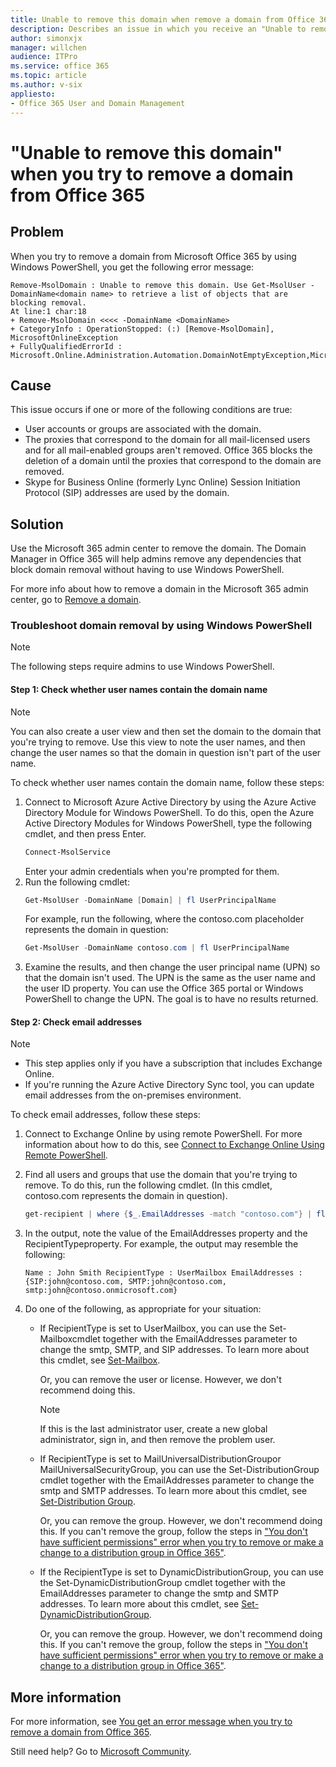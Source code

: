 ```yaml
---
title: Unable to remove this domain when remove a domain from Office 365
description: Describes an issue in which you receive an "Unable to remove this domain" error message when you try to delete a domain from Office 365 by using Windows PowerShell. Provides a resolution.
author: simonxjx
manager: willchen
audience: ITPro
ms.service: office 365
ms.topic: article
ms.author: v-six
appliesto:
- Office 365 User and Domain Management
---
```


# "Unable to remove this domain" when you try to remove a domain from Office 365

## Problem

When you try to remove a domain from Microsoft Office 365 by using Windows PowerShell, you get the following error message:

```asciidoc
Remove-MsolDomain : Unable to remove this domain. Use Get-MsolUser -DomainName<domain name> to retrieve a list of objects that are blocking removal.
At line:1 char:18
+ Remove-MsolDomain <<<< -DomainName <DomainName>
+ CategoryInfo : OperationStopped: (:) [Remove-MsolDomain], MicrosoftOnlineException
+ FullyQualifiedErrorId : Microsoft.Online.Administration.Automation.DomainNotEmptyException,Microsoft.Online.Administration.Automation.RemoveDomain
```

## Cause 

This issue occurs if one or more of the following conditions are true: 

- User accounts or groups are associated with the domain.    
- The proxies that correspond to the domain for all mail-licensed users and for all mail-enabled groups aren't removed. Office 365 blocks the deletion of a domain until the proxies that correspond to the domain are removed.   
- Skype for Business Online (formerly Lync Online) Session Initiation Protocol (SIP) addresses are used by the domain.   

## Solution

Use the Microsoft 365 admin center to remove the domain. The Domain Manager in Office 365 will help admins remove any dependencies that block domain removal without having to use Windows PowerShell. 

For more info about how to remove a domain in the Microsoft 365 admin center, go to [Remove a domain](https://office.microsoft.com/office365-suite-help/remove-a-domain-ha102818535.aspx). 

### Troubleshoot domain removal by using Windows PowerShell

> [!NOTE]
> The following steps require admins to use Windows PowerShell. 

#### Step 1: Check whether user names contain the domain name

> [!NOTE]
> You can also create a user view and then set the domain to the domain that you're trying to remove. Use this view to note the user names, and then change the user names so that the domain in question isn't part of the user name.

To check whether user names contain the domain name, follow these steps: 
1. Connect to Microsoft Azure Active Directory by using the Azure Active Directory Module for Windows PowerShell. To do this, open the Azure Active Directory Modules for Windows PowerShell, type the following cmdlet, and then press Enter.
   ```powershell
   Connect-MsolService
   ```
   Enter your admin credentials when you're prompted for them.
2. Run the following cmdlet:  
   ```powershell
   Get-MsolUser -DomainName [Domain] | fl UserPrincipalName  
   ```
   For example, run the following, where the contoso.com placeholder represents the domain in question:  
   ```powershell
   Get-MsolUser -DomainName contoso.com | fl UserPrincipalName
   ```      
3. Examine the results, and then change the user principal name (UPN) so that the domain isn't used. The UPN is the same as the user name and the user ID property. You can use the Office 365 portal or Windows PowerShell to change the UPN. The goal is to have no results returned.    
 
#### Step 2: Check email addresses

> [!NOTE]
> - This step applies only if you have a subscription that includes Exchange Online.
> - If you're running the Azure Active Directory Sync tool, you can update email addresses from the on-premises environment.

To check email addresses, follow these steps: 

1. Connect to Exchange Online by using remote PowerShell. For more information about how to do this, see [Connect to Exchange Online Using Remote PowerShell](https://technet.microsoft.com/library/jj984289%28v=exchg.150%29.aspx).     
2. Find all users and groups that use the domain that you're trying to remove. To do this, run the following cmdlet. (In this cmdlet, contoso.com represents the domain in question).   
   ```powershell
   get-recipient | where {$_.EmailAddresses -match "contoso.com"} | fl Name, RecipientType, EmailAddresses
   ```       
3. In the output, note the value of the EmailAddresses property and the RecipientTypeproperty. For example, the output may resemble the following:     
   ```asciidoc
   Name : John Smith RecipientType : UserMailbox EmailAddresses : {SIP:john@contoso.com, SMTP:john@contoso.com,   smtp:john@contoso.onmicrosoft.com}
   ```

4. Do one of the following, as appropriate for your situation:  
   - If RecipientType is set to UserMailbox, you can use the Set-Mailboxcmdlet together with the EmailAddresses parameter to change the smtp, SMTP, and SIP addresses. To learn more about this cmdlet, see [Set-Mailbox](https://technet.microsoft.com/library/bb123981%28v=exchg.150%29.aspx). 
      
     Or, you can remove the user or license. However, we don't recommend doing this.
     > [!NOTE]
     > If this is the last administrator user, create a new global administrator, sign in, and then remove the problem user.    
   - If RecipientType is set to MailUniversalDistributionGroupor MailUniversalSecurityGroup, you can use the Set-DistributionGroup cmdlet together with the EmailAddresses parameter to change the smtp and SMTP addresses. To learn more about this cmdlet, see [Set-Distribution Group](https://technet.microsoft.com/library/bb124955%28v=exchg.150%29.aspx).
        
      Or, you can remove the group. However, we don't recommend doing this. If you can't remove the group, follow the steps in ["You don't have sufficient permissions" error when you try to remove or make a change to a distribution group in Office 365"](https://support.microsoft.com/help/2731947).      
   - If the RecipientType is set to DynamicDistributionGroup, you can use the Set-DynamicDistributionGroup cmdlet together with the EmailAddresses parameter to change the smtp and SMTP addresses. To learn more about this cmdlet, see [Set-DynamicDistributionGroup](https://technet.microsoft.com/library/bb123796%28v=exchg.150%29.aspx).
        
     Or, you can remove the group. However, we don't recommend doing this. If you can't remove the group, follow the steps in ["You don't have sufficient permissions" error when you try to remove or make a change to a distribution group in Office 365"](https://support.microsoft.com/help/2731947).      
     
## More information

For more information, see [You get an error message when you try to remove a domain from Office 365](https://support.microsoft.com/help/2284755).  

Still need help? Go to [Microsoft Community](https://answers.microsoft.com/).